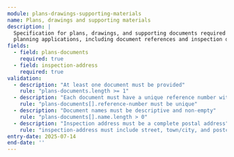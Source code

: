 ```yaml
---
module: plans-drawings-supporting-materials
name: Plans, drawings and supporting materials
description: |
  Specification for plans, drawings, and supporting documents required for
  planning applications, including document references and inspection details
fields:
  - field: plans-documents
    required: true
  - field: inspection-address
    required: true
validation:
  - description: "At least one document must be provided"
    rule: "plans-documents.length >= 1"
  - description: "Each document must have a unique reference number within the application"
    rule: "plans-documents[].reference-number must be unique"
  - description: "Document names must be descriptive and non-empty"
    rule: "plans-documents[].name.length > 0"
  - description: "Inspection address must be a complete postal address"
    rule: "inspection-address must include street, town/city, and postcode"
entry-date: 2025-07-14
end-date: ''
---
```


